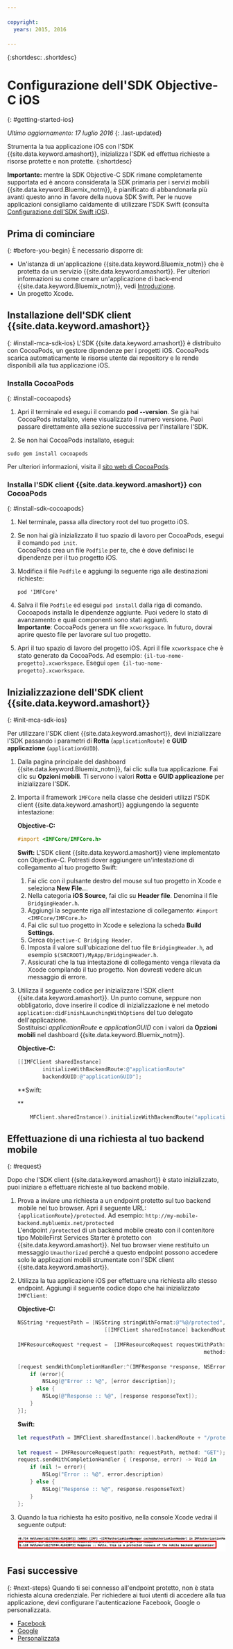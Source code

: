 ```yaml
---

copyright:
  years: 2015, 2016

---
```

{:shortdesc: .shortdesc}

# Configurazione dell'SDK Objective-C iOS
{: #getting-started-ios}

*Ultimo aggiornamento: 17 luglio 2016*
{: .last-updated}

Strumenta la tua applicazione iOS con l'SDK {{site.data.keyword.amashort}}, inizializza l'SDK ed effettua richieste a risorse protette e non protette.
{:shortdesc}

**Importante:** mentre la SDK Objective-C SDK rimane completamente supportata ed è ancora considerata la SDK primaria per i servizi mobili  {{site.data.keyword.Bluemix_notm}}, è pianificato di abbandonarla più avanti questo anno in favore della nuova SDK Swift. Per le nuove applicazioni consigliamo caldamente di utilizzare l'SDK Swift (consulta [Configurazione dell'SDK Swift iOS](getting-started-ios-swift-sdk.html)).

## Prima di cominciare
{: #before-you-begin}
È necessario disporre di:
* Un'istanza di un'applicazione  {{site.data.keyword.Bluemix_notm}} che è protetta da un servizio {{site.data.keyword.amashort}}. Per ulteriori informazioni su come creare un'applicazione di back-end {{site.data.keyword.Bluemix_notm}}, vedi [Introduzione](index.html).
* Un progetto Xcode.  


## Installazione dell'SDK client {{site.data.keyword.amashort}}
{: #install-mca-sdk-ios}
L'SDK {{site.data.keyword.amashort}} è distribuito con CocoaPods, un gestore dipendenze per i progetti iOS. CocoaPods scarica automaticamente le risorse utente dai repository e le rende disponibili alla tua applicazione iOS.


### Installa CocoaPods
{: #install-cocoapods}

1. Apri il terminale ed esegui il comando **pod --version**. Se già hai CocoaPods installato, viene visualizzato il numero versione. Puoi passare direttamente alla sezione successiva per l'installare l'SDK.

1. Se non hai CocoaPods installato, esegui:
```
sudo gem install cocoapods
```
Per ulteriori informazioni, visita il [sito web di CocoaPods](https://cocoapods.org/).

### Installa l'SDK client {{site.data.keyword.amashort}} con CocoaPods
{: #install-sdk-cocoapods}

1. Nel terminale, passa alla directory root del tuo progetto iOS.

1. Se non hai già inizializzato il tuo spazio di lavoro per CocoaPods, esegui il comando `pod init`.<br/>
 CocoaPods crea un file `Podfile` per te, che è dove definisci le dipendenze per il tuo progetto iOS.

1. Modifica il file `Podfile` e aggiungi la seguente riga alle destinazioni richieste:

	```
	pod 'IMFCore'
	```

1. Salva il file `Podfile` ed esegui `pod install` dalla riga di comando. <br/>Cocoapods installa le dipendenze aggiunte. Puoi vedere lo stato di avanzamento e quali componenti sono stati aggiunti.<br/>
**Importante**: CocoaPods genera un file `xcworkspace`.  In futuro, dovrai aprire questo file per lavorare sul tuo progetto.

1. Apri il tuo spazio di lavoro del progetto iOS. Apri il file `xcworkspace` che è stato generato da CocoaPods. Ad esempio: `{il-tuo-nome-progetto}.xcworkspace`. Esegui `open {il-tuo-nome-progetto}.xcworkspace`.

## Inizializzazione dell'SDK client {{site.data.keyword.amashort}}
{: #init-mca-sdk-ios}

Per utilizzare l'SDK client {{site.data.keyword.amashort}}, devi inizializzare l'SDK passando i parametri di **Rotta** (`applicationRoute`) e **GUID applicazione** (`applicationGUID`).


1. Dalla pagina principale del dashboard {{site.data.keyword.Bluemix_notm}}, fai clic sulla tua applicazione. Fai clic su **Opzioni mobili**. Ti servono i valori **Rotta** e **GUID applicazione** per inizializzare l'SDK.

1. Importa il framework `IMFCore` nella classe che desideri utilizzi l'SDK client {{site.data.keyword.amashort}} aggiungendo la seguente intestazione:

	**Objective-C:**
	
	```Objective-C
	#import <IMFCore/IMFCore.h>
	
	```
	
	**Swift:**
	L'SDK client {{site.data.keyword.amashort}} viene implementato con Objective-C. Potresti dover aggiungere un'intestazione di collegamento al tuo progetto Swift:
	1. Fai clic con il pulsante destro del mouse sul tuo progetto in Xcode e seleziona **New File..**.
	1. Nella categoria **iOS Source**, fai clic su **Header file**. Denomina il file `BridgingHeader.h`.
	1. Aggiungi la seguente riga all'intestazione di collegamento: `#import <IMFCore/IMFCore.h>`
	1. Fai clic sul tuo progetto in Xcode e seleziona la scheda **Build Settings**.
	1. Cerca `Objective-C Bridging Header`.
	1. Imposta il valore sull'ubicazione del tuo file `BridgingHeader.h`, ad esempio `$(SRCROOT)/MyApp/BridgingHeader.h`.
	1. Assicurati che la tua intestazione di collegamento venga rilevata da Xcode compilando il tuo progetto. Non dovresti vedere alcun messaggio di errore.
	
1. Utilizza il seguente codice per inizializzare l'SDK client {{site.data.keyword.amashort}}.  Un punto comune, seppure non obbligatorio, dove inserire il codice di inizializzazione è nel metodo `application:didFinishLaunchingWithOptions` del tuo delegato dell'applicazione. <br/>Sostituisci *applicationRoute* e *applicationGUID* con i valori da **Opzioni mobili** nel dashboard {{site.data.keyword.Bluemix_notm}}.

	**Objective-C:**

	```Objective-C
	[[IMFClient sharedInstance]
			initializeWithBackendRoute:@"applicationRoute"
			backendGUID:@"applicationGUID"];
	```
	**Swift:

	**
	```Swift
 		MFClient.sharedInstance().initializeWithBackendRoute("applicationRoute",backendGUID: "applicationGUID")
	```

## Effettuazione di una richiesta al tuo backend mobile
{: #request}

Dopo che l'SDK client {{site.data.keyword.amashort}} è stato inizializzato, puoi iniziare a effettuare richieste al tuo backend mobile.

1. Prova a inviare una richiesta a un endpoint protetto sul tuo backend mobile nel tuo browser. Apri il seguente URL: `{applicationRoute}/protected`. Ad esempio: `http://my-mobile-backend.mybluemix.net/protected`
<br/>L'endpoint `/protected` di un backend mobile creato con il contenitore tipo MobileFirst Services Starter è protetto con {{site.data.keyword.amashort}}. Nel tuo browser viene restituito un messaggio `Unauthorized` perché a questo endpoint possono accedere solo le applicazioni mobili strumentate con l'SDK client {{site.data.keyword.amashort}}.

1. Utilizza la tua applicazione iOS per effettuare una richiesta allo stesso endpoint. Aggiungi il seguente codice dopo che hai inizializzato `IMFClient`:

	**Objective-C:**

	```Objective-C
	NSString *requestPath = [NSString stringWithFormat:@"%@/protected",
								[[IMFClient sharedInstance] backendRoute]];

	IMFResourceRequest *request =  [IMFResourceRequest requestWithPath:requestPath
																method:@"GET"];

	[request sendWithCompletionHandler:^(IMFResponse *response, NSError *error) {
		if (error){
			NSLog(@"Error :: %@", [error description]);
		} else {
			NSLog(@"Response :: %@", [response responseText]);
		}
	}];
	```

	**Swift:**

	```Swift
	let requestPath = IMFClient.sharedInstance().backendRoute + "/protected"

	let request = IMFResourceRequest(path: requestPath, method: "GET");
	request.sendWithCompletionHandler { (response, error) -> Void in
		if (nil != error){
			NSLog("Error :: %@", error.description)
		} else {
			NSLog("Response :: %@", response.responseText)
		}
	};

	```

1.  Quando la tua richiesta ha esito positivo, nella console Xcode vedrai il seguente output:

	![immagine](images/getting-started-ios-success.png)

## Fasi successive
{: #next-steps}
Quando ti sei connesso all'endpoint protetto, non è stata richiesta alcuna credenziale. Per richiedere ai tuoi utenti di accedere alla tua applicazione, devi configurare l'autenticazione Facebook, Google o personalizzata.
  * [Facebook](facebook-auth-ios.html)
  * [Google](google-auth-ios.html)
  * [Personalizzata](custom-auth-ios.html)
